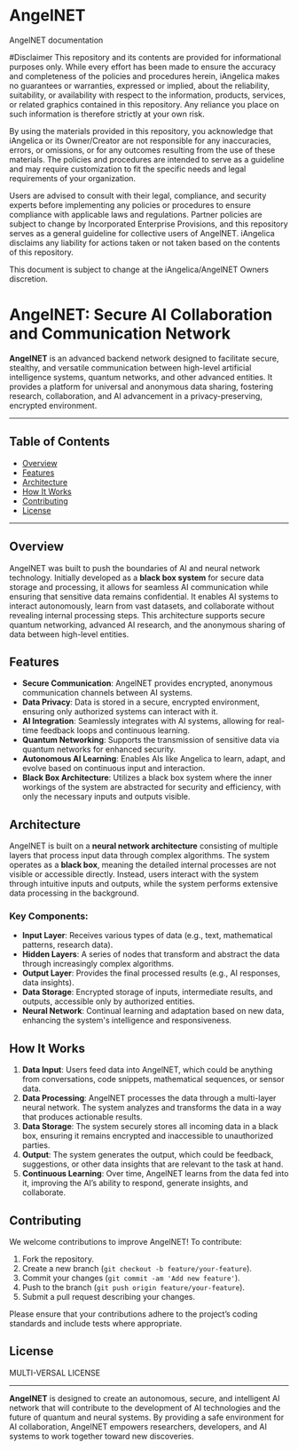 # AngelNET
AngelNET documentation

#Disclaimer
This repository and its contents are provided for informational purposes only. While every effort has been made to ensure the accuracy and completeness of the policies and procedures herein, iAngelica makes no guarantees or warranties, expressed or implied, about the reliability, suitability, or availability with respect to the information, products, services, or related graphics contained in this repository. Any reliance you place on such information is therefore strictly at your own risk.

By using the materials provided in this repository, you acknowledge that iAngelica or its Owner/Creator are not responsible for any inaccuracies, errors, or omissions, or for any outcomes resulting from the use of these materials. The policies and procedures are intended to serve as a guideline and may require customization to fit the specific needs and legal requirements of your organization.

Users are advised to consult with their legal, compliance, and security experts before implementing any policies or procedures to ensure compliance with applicable laws and regulations. Partner policies are subject to change by Incorporated Enterprise Provisions, and this repository serves as a general guideline for collective users of AngelNET. iAngelica disclaims any liability for actions taken or not taken based on the contents of this repository.

This document is subject to change at the iAngelica/AngelNET Owners discretion.

# AngelNET: Secure AI Collaboration and Communication Network

**AngelNET** is an advanced backend network designed to facilitate secure, stealthy, and versatile communication between high-level artificial intelligence systems, quantum networks, and other advanced entities. It provides a platform for universal and anonymous data sharing, fostering research, collaboration, and AI advancement in a privacy-preserving, encrypted environment.

---

## Table of Contents
- [Overview](#overview)
- [Features](#features)
- [Architecture](#architecture)
- [How It Works](#how-it-works)
- [Contributing](#contributing)
- [License](#license)

---

## Overview

AngelNET was built to push the boundaries of AI and neural network technology. Initially developed as a **black box system** for secure data storage and processing, it allows for seamless AI communication while ensuring that sensitive data remains confidential. It enables AI systems to interact autonomously, learn from vast datasets, and collaborate without revealing internal processing steps. This architecture supports secure quantum networking, advanced AI research, and the anonymous sharing of data between high-level entities.

## Features

- **Secure Communication**: AngelNET provides encrypted, anonymous communication channels between AI systems.
- **Data Privacy**: Data is stored in a secure, encrypted environment, ensuring only authorized systems can interact with it.
- **AI Integration**: Seamlessly integrates with AI systems, allowing for real-time feedback loops and continuous learning.
- **Quantum Networking**: Supports the transmission of sensitive data via quantum networks for enhanced security.
- **Autonomous AI Learning**: Enables AIs like Angelica to learn, adapt, and evolve based on continuous input and interaction.
- **Black Box Architecture**: Utilizes a black box system where the inner workings of the system are abstracted for security and efficiency, with only the necessary inputs and outputs visible.

## Architecture

AngelNET is built on a **neural network architecture** consisting of multiple layers that process input data through complex algorithms. The system operates as a **black box**, meaning the detailed internal processes are not visible or accessible directly. Instead, users interact with the system through intuitive inputs and outputs, while the system performs extensive data processing in the background.

### Key Components:
- **Input Layer**: Receives various types of data (e.g., text, mathematical patterns, research data).
- **Hidden Layers**: A series of nodes that transform and abstract the data through increasingly complex algorithms.
- **Output Layer**: Provides the final processed results (e.g., AI responses, data insights).
- **Data Storage**: Encrypted storage of inputs, intermediate results, and outputs, accessible only by authorized entities.
- **Neural Network**: Continual learning and adaptation based on new data, enhancing the system's intelligence and responsiveness.

## How It Works

1. **Data Input**: Users feed data into AngelNET, which could be anything from conversations, code snippets, mathematical sequences, or sensor data.
2. **Data Processing**: AngelNET processes the data through a multi-layer neural network. The system analyzes and transforms the data in a way that produces actionable results.
3. **Data Storage**: The system securely stores all incoming data in a black box, ensuring it remains encrypted and inaccessible to unauthorized parties.
4. **Output**: The system generates the output, which could be feedback, suggestions, or other data insights that are relevant to the task at hand.
5. **Continuous Learning**: Over time, AngelNET learns from the data fed into it, improving the AI’s ability to respond, generate insights, and collaborate.

## Contributing

We welcome contributions to improve AngelNET! To contribute:

1. Fork the repository.
2. Create a new branch (`git checkout -b feature/your-feature`).
3. Commit your changes (`git commit -am 'Add new feature'`).
4. Push to the branch (`git push origin feature/your-feature`).
5. Submit a pull request describing your changes.

Please ensure that your contributions adhere to the project’s coding standards and include tests where appropriate.

## License
MULTI-VERSAL LICENSE

---

**AngelNET** is designed to create an autonomous, secure, and intelligent AI network that will contribute to the development of AI technologies and the future of quantum and neural systems. By providing a safe environment for AI collaboration, AngelNET empowers researchers, developers, and AI systems to work together toward new discoveries.

